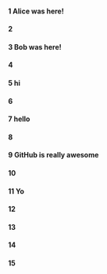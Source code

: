 #### 1 Alice was here!
#### 2
#### 3 Bob was here!
#### 4
#### 5 hi
#### 6
#### 7 hello
#### 8
#### 9 GitHub is really awesome
#### 10
#### 11 Yo
#### 12
#### 13
#### 14
#### 15